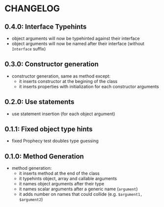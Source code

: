 # CHANGELOG

## 0.4.0: Interface Typehints

* object arguments will now be typehinted against their interface
* object arguments will now be named after their interface (without `Interface` suffix)

## 0.3.0: Constructor generation

* constructor generation, same as method except:
    * it inserts constructor at the begining of the class
    * it inserts properties with initialization for each constructor arguments

## 0.2.0: Use statements

* use statement insertion (for each object argument)

## 0.1.1: Fixed object type hints

* fixed Prophecy test doubles type guessing

## 0.1.0: Method Generation

* method generation:
    * it inserts method at the end of the class
    * it typehints object, array and callable arguments
    * it names object arguments after their type
    * it names scalar arguments after a generic name (`argument`)
    * it adds number on names that could collide (e.g. `$argument1, $argument2`)

